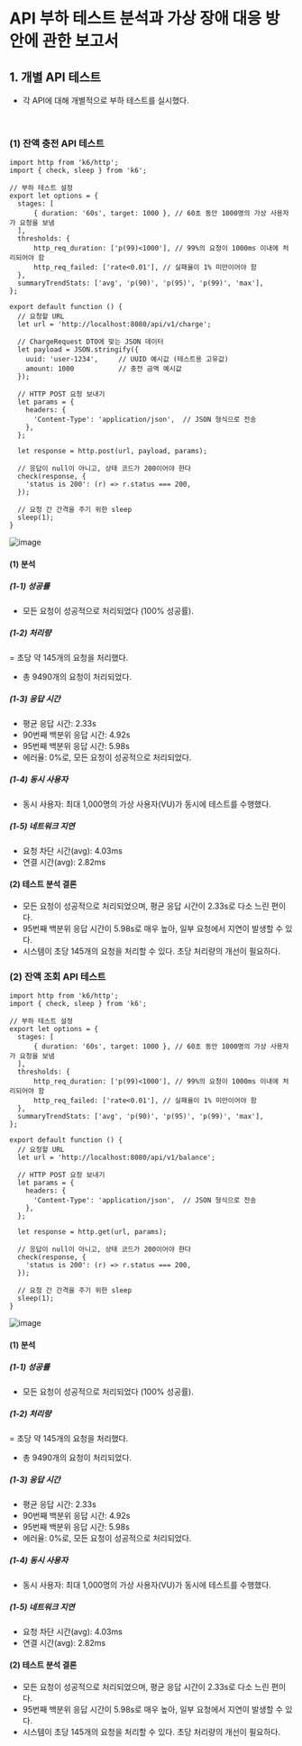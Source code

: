 # API 부하 테스트 분석과 가상 장애 대응 방안에 관한 보고서



## 1. 개별 API 테스트

- 각 API에 대해 개별적으로 부하 테스트를 실시했다. <br> 

<br> 

### (1) 잔액 충전 API 테스트

```
import http from 'k6/http';
import { check, sleep } from 'k6';

// 부하 테스트 설정
export let options = {
  stages: [
      { duration: '60s', target: 1000 }, // 60초 동안 1000명의 가상 사용자가 요청을 보냄
  ],
  thresholds: {
      http_req_duration: ['p(99)<1000'], // 99%의 요청이 1000ms 이내에 처리되어야 함
      http_req_failed: ['rate<0.01'], // 실패율이 1% 미만이어야 함
  },
  summaryTrendStats: ['avg', 'p(90)', 'p(95)', 'p(99)', 'max'],
};

export default function () {
  // 요청할 URL
  let url = 'http://localhost:8080/api/v1/charge';

  // ChargeRequest DTO에 맞는 JSON 데이터
  let payload = JSON.stringify({
    uuid: 'user-1234',     // UUID 예시값 (테스트용 고유값)
    amount: 1000           // 충전 금액 예시값
  });

  // HTTP POST 요청 보내기
  let params = {
    headers: {
      'Content-Type': 'application/json',  // JSON 형식으로 전송
    },
  };

  let response = http.post(url, payload, params);

  // 응답이 null이 아니고, 상태 코드가 200이어야 한다
  check(response, {
    'status is 200': (r) => r.status === 200,
  });

  // 요청 간 간격을 주기 위한 sleep
  sleep(1);
}
```

![image](https://github.com/user-attachments/assets/612abf8e-d737-4d05-a101-e23fe07c2530)


#### (1) 분석
##### (1-1) 성공률
- 모든 요청이 성공적으로 처리되었다 (100% 성공률).

##### (1-2) 처리량
= 초당 약 145개의 요청을 처리했다.
- 총 9490개의 요청이 처리되었다.

##### (1-3) 응답 시간
- 평균 응답 시간: 2.33s
- 90번째 백분위 응답 시간: 4.92s
- 95번째 백분위 응답 시간: 5.98s
- 에러율: 0%로, 모든 요청이 성공적으로 처리되었다.

##### (1-4) 동시 사용자
- 동시 사용자: 최대 1,000명의 가상 사용자(VU)가 동시에 테스트를 수행했다.

##### (1-5) 네트워크 지연
- 요청 차단 시간(avg): 4.03ms
- 연결 시간(avg): 2.82ms

#### (2) 테스트 분석 결론
- 모든 요청이 성공적으로 처리되었으며, 평균 응답 시간이 2.33s로 다소 느린 편이다.
- 95번째 백분위 응답 시간이 5.98s로 매우 높아, 일부 요청에서 지연이 발생할 수 있다.
- 시스템이 초당 145개의 요청을 처리할 수 있다. 초당 처리량의 개선이 필요하다.




### (2) 잔액 조회 API 테스트

```
import http from 'k6/http';
import { check, sleep } from 'k6';

// 부하 테스트 설정
export let options = {
  stages: [
      { duration: '60s', target: 1000 }, // 60초 동안 1000명의 가상 사용자가 요청을 보냄
  ],
  thresholds: {
      http_req_duration: ['p(99)<1000'], // 99%의 요청이 1000ms 이내에 처리되어야 함
      http_req_failed: ['rate<0.01'], // 실패율이 1% 미만이어야 함
  },
  summaryTrendStats: ['avg', 'p(90)', 'p(95)', 'p(99)', 'max'],
};

export default function () {
  // 요청할 URL
  let url = 'http://localhost:8080/api/v1/balance';

  // HTTP POST 요청 보내기
  let params = {
    headers: {
      'Content-Type': 'application/json',  // JSON 형식으로 전송
    },
  };

  let response = http.get(url, params);

  // 응답이 null이 아니고, 상태 코드가 200이어야 한다
  check(response, {
    'status is 200': (r) => r.status === 200,
  });

  // 요청 간 간격을 주기 위한 sleep
  sleep(1);
}
```

![image](https://github.com/user-attachments/assets/0c28b034-738e-44f4-a360-9bdab10f1ada)


#### (1) 분석
##### (1-1) 성공률
- 모든 요청이 성공적으로 처리되었다 (100% 성공률).

##### (1-2) 처리량
= 초당 약 145개의 요청을 처리했다.
- 총 9490개의 요청이 처리되었다.

##### (1-3) 응답 시간
- 평균 응답 시간: 2.33s
- 90번째 백분위 응답 시간: 4.92s
- 95번째 백분위 응답 시간: 5.98s
- 에러율: 0%로, 모든 요청이 성공적으로 처리되었다.

##### (1-4) 동시 사용자
- 동시 사용자: 최대 1,000명의 가상 사용자(VU)가 동시에 테스트를 수행했다.

##### (1-5) 네트워크 지연
- 요청 차단 시간(avg): 4.03ms
- 연결 시간(avg): 2.82ms

#### (2) 테스트 분석 결론
- 모든 요청이 성공적으로 처리되었으며, 평균 응답 시간이 2.33s로 다소 느린 편이다.
- 95번째 백분위 응답 시간이 5.98s로 매우 높아, 일부 요청에서 지연이 발생할 수 있다.
- 시스템이 초당 145개의 요청을 처리할 수 있다. 초당 처리량의 개선이 필요하다.





